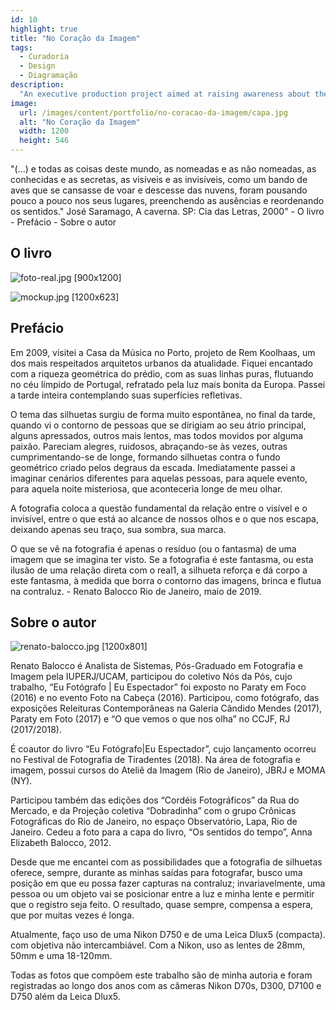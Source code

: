 ```yaml
---
id: 10
highlight: true
title: "No Coração da Imagem"
tags:
  - Curadoria
  - Design
  - Diagramação
description:
  "An executive production project aimed at raising awareness about the importance of traffic safety."
image:
  url: /images/content/portfolio/no-coracao-da-imagem/capa.jpg
  alt: "No Coração da Imagem"
  width: 1200
  height: 546
---
```

<Titulo subtitulo="Renato Balocco | Rio Lisboa, 2019"/>

<Tags />

<RedesSociais />

<IconeCompartilhar />

<ImagemPrincipal />

<Resumo>
"(...) e todas as coisas deste mundo, as nomeadas e as não nomeadas, as conhecidas e as secretas, as visíveis e as invisíveis, como um bando de aves que se cansasse de voar e descesse das nuvens, foram pousando pouco a pouco nos seus lugares, preenchendo as ausências e reordenando os sentidos." José Saramago, A caverna. SP: Cia das Letras, 2000"
</Resumo>

<Toc>
- O livro
- Prefácio
- Sobre o autor
</Toc>

## O livro

<Colunas formato="1|1">
  <Caixa>

  ![foto-real.jpg [900x1200] ](/images/content/portfolio/no-coracao-da-imagem/foto-real.jpg)

  </Caixa>

  <Caixa>

  ![mockup.jpg [1200x623] ](/images/content/portfolio/no-coracao-da-imagem/mockup.jpg)

  </Caixa>

</Colunas>

<Youtube url="https://www.youtube.com/watch?v=OlXoJPr6m3s" aspectRatio="21/9" fullWidth cover/>

## Prefácio

Em 2009, visitei a Casa da Música no Porto, projeto de Rem Koolhaas, um dos mais respeitados arquitetos urbanos da atualidade. Fiquei encantado com a riqueza geométrica do prédio, com as suas linhas puras, flutuando no céu límpido de Portugal, refratado pela luz mais bonita da Europa. Passei a tarde inteira contemplando suas superfícies refletivas.

O tema das silhuetas surgiu de forma muito espontânea, no final da tarde, quando vi o contorno de pessoas que se dirigiam ao seu átrio principal, alguns apressados, outros mais lentos, mas todos movidos por alguma paixão. Pareciam alegres, ruidosos, abraçando-se às vezes, outras cumprimentando-se de longe, formando silhuetas contra o fundo geométrico criado pelos degraus da escada. Imediatamente passei a imaginar cenários diferentes para aquelas pessoas, para aquele evento, para aquela noite misteriosa, que aconteceria longe de meu olhar.

A fotografia coloca a questão fundamental da relação entre o visível e o invisível, entre o que está ao alcance de nossos olhos e o que nos escapa, deixando apenas seu traço, sua sombra, sua marca.

O que se vê na fotografia é apenas o resíduo (ou o fantasma) de uma imagem que se imagina ter visto. Se a fotografia é este fantasma, ou esta ilusão de uma relação direta com o real1, a silhueta reforça e dá corpo a este fantasma, à medida que borra o contorno das imagens, brinca e flutua na contraluz.  - Renato Balocco Rio de Janeiro, maio de 2019.

## Sobre o autor

![renato-balocco.jpg [1200x801] ](/images/content/portfolio/no-coracao-da-imagem/renato-balocco.jpg)

Renato Balocco é Analista de Sistemas, Pós-Graduado em Fotografia e Imagem pela IUPERJ/UCAM, participou do coletivo Nós da Pós, cujo trabalho, “Eu Fotógrafo | Eu Espectador” foi exposto no Paraty em Foco (2016) e no evento Foto na Cabeça (2016). Participou, como fotógrafo, das exposições Releituras Contemporâneas na Galeria Cândido Mendes (2017), Paraty em Foto (2017) e “O que vemos o que nos olha” no CCJF, RJ (2017/2018).

É coautor do livro “Eu Fotógrafo|Eu Espectador”, cujo lançamento ocorreu no Festival de Fotografia de Tiradentes (2018). Na área de fotografia e imagem, possui cursos do Ateliê da Imagem (Rio de Janeiro), JBRJ e MOMA (NY).

Participou também das edições dos “Cordéis Fotográficos” da Rua do Mercado, e da Projeção coletiva “Dobradinha” com o grupo Crônicas Fotográficas do Rio de Janeiro, no espaço Observatório, Lapa, Rio de Janeiro. Cedeu a foto para a capa do livro, “Os sentidos do tempo”, Anna Elizabeth Balocco, 2012.

Desde que me encantei com as possibilidades que a fotografia de silhuetas oferece, sempre, durante as minhas saídas para fotografar, busco uma posição em que eu possa fazer capturas na contraluz; invariavelmente, uma pessoa ou um objeto vai se posicionar entre a luz e minha lente e permitir que o registro seja feito. O resultado, quase sempre, compensa a espera, que por muitas vezes é longa.

Atualmente, faço uso de uma Nikon D750 e de uma Leica Dlux5 (compacta). com objetiva não intercambiável. Com a Nikon, uso as lentes de 28mm, 50mm e uma 18-120mm.

Todas as fotos que compõem este trabalho são de minha autoria e foram registradas ao longo dos anos com as câmeras Nikon D70s, D300, D7100 e D750 além da Leica Dlux5.

<BotaoCompartilhar />

<Espaco altura="40px" />

